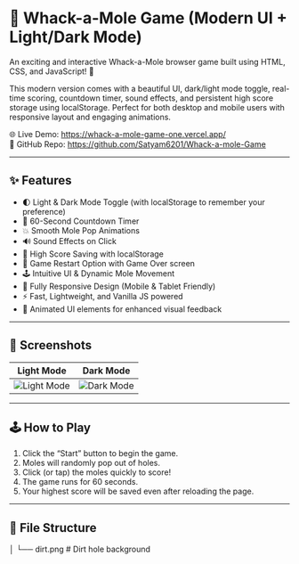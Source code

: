 # 🎯 Whack-a-Mole Game (Modern UI + Light/Dark Mode)

An exciting and interactive Whack-a-Mole browser game built using HTML, CSS, and JavaScript! 🎉

This modern version comes with a beautiful UI, dark/light mode toggle, real-time scoring, countdown timer, sound effects, and persistent high score storage using localStorage. Perfect for both desktop and mobile users with responsive layout and engaging animations.

🌐 Live Demo: https://whack-a-mole-game-one.vercel.app/  
📁 GitHub Repo: https://github.com/Satyam6201/Whack-a-mole-Game

---

## ✨ Features

- 🌓 Light & Dark Mode Toggle (with localStorage to remember your preference)
- 🎯 60-Second Countdown Timer
- 💥 Smooth Mole Pop Animations
- 🔊 Sound Effects on Click
- 🧠 High Score Saving with localStorage
- 🔄 Game Restart Option with Game Over screen
- 🕹️ Intuitive UI & Dynamic Mole Movement
- 📱 Fully Responsive Design (Mobile & Tablet Friendly)
- ⚡ Fast, Lightweight, and Vanilla JS powered
- 🌈 Animated UI elements for enhanced visual feedback

---

## 📸 Screenshots

| Light Mode | Dark Mode |
|------------|-----------|
| ![Light Mode](https://github.com/user-attachments/assets/c3867634-2948-40ad-89af-33a45061b1b0) | ![Dark Mode](https://github.com/user-attachments/assets/e2b789b8-7105-4d03-9c27-473d8dd29d2a) |

---

## 🕹️ How to Play

1. Click the “Start” button to begin the game.
2. Moles will randomly pop out of holes.
3. Click (or tap) the moles quickly to score!
4. The game runs for 60 seconds.
5. Your highest score will be saved even after reloading the page.

---

## 📂 File Structure


│ └── dirt.png # Dirt hole background
